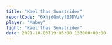 ```yaml
---
title: "Kael'thas Sunstrider"
reportCode: "6XhjdQmtyfBJDVzN"
player: "Mabey"
fight: "Kael'thas Sunstrider"
date: 2021-10-03T19:05:08.133000+00:00
---
```

